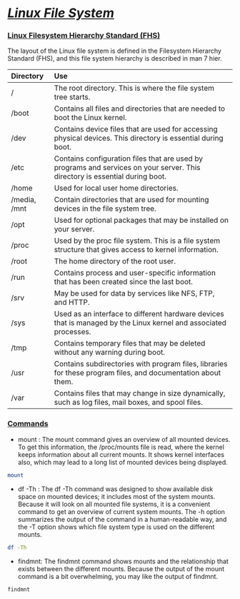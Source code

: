 # <b><ins><i>Linux File System</i></ins></b>
  
### <b><ins>Linux Filesystem Hierarchy Standard (FHS)</ins></b>

The layout of the Linux file system is defined in the Filesystem Hierarchy Standard (FHS), and this file system hierarchy is described in man 7 hier.  

| Directory | Use |   
|:-------|:----------|
| / | The root directory. This is where the file system tree starts. |
| /boot | Contains all files and directories that are needed to boot the Linux kernel. |
| /dev | Contains device files that are used for accessing physical devices. This directory is essential during boot. |
| /etc | Contains configuration files that are used by programs and services on your server. This directory is essential during boot. |
| /home  | Used for local user home directories. |
| /media, /mnt | Contain directories that are used for mounting devices in the file system tree. |
| /opt | Used for optional packages that may be installed on your server. |
| /proc | Used by the proc file system. This is a file system structure that gives access to kernel information. |
| /root | The home directory of the root user. |
| /run | Contains process and user-specific information that has been created since the last boot. |
| /srv | May be used for data by services like NFS, FTP, and HTTP. |
| /sys | Used as an interface to different hardware devices that is managed by the Linux kernel and associated processes. |
| /tmp | Contains temporary files that may be deleted without any warning during boot. |
| /usr | Contains subdirectories with program files, libraries for these program files, and documentation about them. |
| /var | Contains files that may change in size dynamically, such as log files, mail boxes, and spool files. |

### <b><ins>Commands</ins></b>
* mount : The mount command gives an overview of all mounted devices. To get this information, the /proc/mounts file is read, where the kernel keeps information about all current mounts. It shows kernel interfaces also, which may lead to a long list of mounted devices being displayed.
```bash
mount
```
  
* df -Th : The df -Th command was designed to show available disk space on mounted devices; it includes most of the system mounts. Because it will look on all mounted file systems, it is a convenient command to get an overview of current system mounts. The -h option summarizes the output of the command in a human-readable way, and the -T option shows which file system type is used on the different mounts.
```bash
df -Th
```
* findmnt: The findmnt command shows mounts and the relationship that exists between the different mounts. Because the output of the mount command is a bit overwhelming, you may like the output of findmnt.
```bash
findmnt
```


